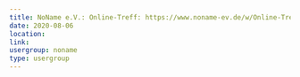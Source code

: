 ```yaml
---
title: NoName e.V.: Online-Treff: https://www.noname-ev.de/w/Online-Treff
date: 2020-08-06
location: 
link: 
usergroup: noname
type: usergroup
---
```

